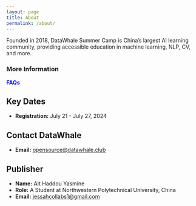 ```yaml
---
layout: page
title: About
permalink: /about/
---
```

Founded in 2018, DataWhale Summer Camp is China’s largest AI learning community, providing accessible education in machine learning, NLP, CV, and more.



### More Information

   <span style="color:blue">**FAQs**</span>
   

## Key Dates

- **Registration:** July 21 - July 27, 2024



## Contact DataWhale

- **Email:** [opensource@datawhale.club](mailto:opensource@datawhale.club)






## Publisher

- **Name:** Ait Haddou Yasmine
- **Role:** A Student at Northwestern Polytechnical University, China
- **Email:** [jessahcollabs1@gmail.com](mailto:jessahcollabs1@gmail.com)
